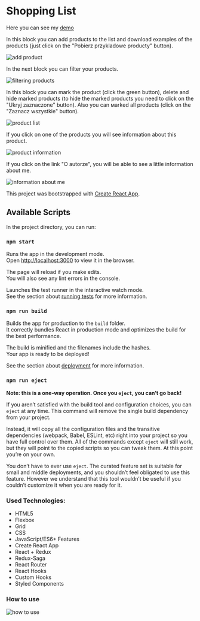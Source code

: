 # Shopping List

Here you can see my [demo](https://vov4ukz53.github.io/shopping-list-react/)

In this block you can add products to the list and download examples of the products (just click on the "Pobierz przykladowe producty" button).

![add product](https://i.ibb.co/P4BQR8J/Screenshot-1.png)

In the next block you can filter your products.

![filtering products](https://i.ibb.co/HP2z1Th/Screenshot-2.png)

In this block you can mark the product (click the green button), delete and hide marked products (to hide the marked products you need to click on the "Ukryj zaznaczone" button). Also you can маrked all products (click on the "Zaznacz wszystkie" button).

![product list](https://i.ibb.co/nfzRJ6q/Screenshot-3.png)

If you click on one of the products you will see information about this product.

![product information](https://i.ibb.co/BP6H4LQ/Screenshot-4.png)

If you click on the link "O autorze", you will be able to see a little information about me.

![information about me](https://i.ibb.co/0t8FXjq/Screenshot-5.png)

This project was bootstrapped with [Create React App](https://github.com/facebook/create-react-app).

## Available Scripts

In the project directory, you can run:

### `npm start`

Runs the app in the development mode.\
Open [http://localhost:3000](http://localhost:3000) to view it in the browser.

The page will reload if you make edits.\
You will also see any lint errors in the console.


Launches the test runner in the interactive watch mode.\
See the section about [running tests](https://facebook.github.io/create-react-app/docs/running-tests) for more information.

### `npm run build`

Builds the app for production to the `build` folder.\
It correctly bundles React in production mode and optimizes the build for the best performance.

The build is minified and the filenames include the hashes.\
Your app is ready to be deployed!

See the section about [deployment](https://facebook.github.io/create-react-app/docs/deployment) for more information.

### `npm run eject`

**Note: this is a one-way operation. Once you `eject`, you can’t go back!**

If you aren’t satisfied with the build tool and configuration choices, you can `eject` at any time. This command will remove the single build dependency from your project.

Instead, it will copy all the configuration files and the transitive dependencies (webpack, Babel, ESLint, etc) right into your project so you have full control over them. All of the commands except `eject` will still work, but they will point to the copied scripts so you can tweak them. At this point you’re on your own.

You don’t have to ever use `eject`. The curated feature set is suitable for small and middle deployments, and you shouldn’t feel obligated to use this feature. However we understand that this tool wouldn’t be useful if you couldn’t customize it when you are ready for it.

### Used Technologies:
- HTML5
- Flexbox
- Grid
- CSS
- JavaScript/ES6+ Features
- Create React App
- React + Redux
- Redux-Saga
- React Router
- React Hooks
- Custom Hooks
- Styled Components

### How to use
![how to use](https://i.ibb.co/n0xMGr9/httpsi-ibb-co-Cnf6k5h-Lista-zakupow123.gif)


